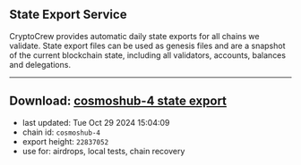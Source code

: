## State Export Service
CryptoCrew provides automatic daily state exports for all chains we validate. State export files can be used as genesis files and are a snapshot of the current blockchain state, including all validators, accounts, balances and delegations.

---
**Download: [cosmoshub-4 state export](https://dl-eu2.ccvalidators.com/SERVICE/cosmoshub/cosmoshub-4_export_22837052.json)**
---

- last updated: Tue Oct 29 2024 15:04:09
- chain id: `cosmoshub-4`
- export height: `22837052`
- use for: airdrops, local tests, chain recovery
